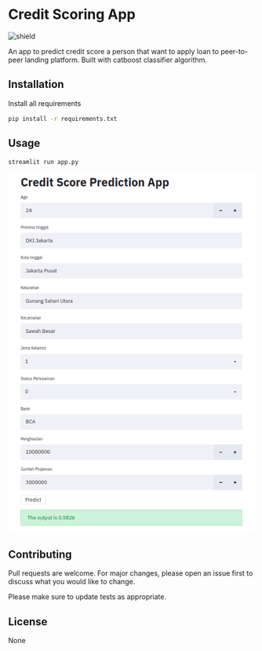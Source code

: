 # Credit Scoring App
![shield](https://img.shields.io/badge/Property%20of-Creditable-red)

An app to predict credit score a person that want to apply loan to peer-to-peer landing platform. Built with catboost classifier algorithm.

## Installation

Install all requirements

```bash
pip install -r requirements.txt
```

## Usage

```bash
streamlit run app.py
```
![ss](https://github.com/bhaskoro-muthohar/Credit-Scoring-App/blob/master/Creditable.png)

## Contributing
Pull requests are welcome. For major changes, please open an issue first to discuss what you would like to change.

Please make sure to update tests as appropriate.

## License
None